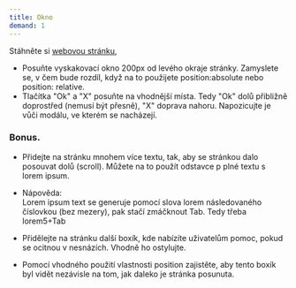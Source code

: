 ```yaml
---
title: Okno
demand: 1
---
```


Stáhněte si [webovou stránku](assets/okno.zip),
- Posuňte vyskakovací okno 200px od levého okraje stránky. Zamyslete se, v čem bude rozdíl, když na to použijete position:absolute nebo position: relative.
- Tlačítka "Ok" a "X" posuňte na vhodnější místa. 
Tedy "Ok" dolů přibližně doprostřed (nemusí být přesně), "X" doprava nahoru. 
Napozicujte je vůči modálu, ve kterém se nacházejí.

### Bonus.
- Přidejte na stránku mnohem více textu, tak, aby se stránkou dalo posouvat dolů (scroll). Můžete na to použít odstavce p plné textu s lorem ipsum.
- Nápověda:    
Lorem ipsum text se generuje pomocí slova lorem následovaného číslovkou (bez mezery), pak stačí zmáčknout Tab.
Tedy třeba lorem5+Tab     

- Přidělejte na stránku další boxík, kde nabízíte uživatelům pomoc, pokud se ocitnou v nesnázích. Vhodně ho ostylujte.
- Pomocí vhodného použití vlastnosti position zajistěte, aby tento boxík byl vidět nezávisle na tom, jak daleko je stránka posunuta.
